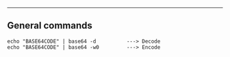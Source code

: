 --- ---
<h2>General commands</h2>

```Terminal
echo "BASE64CODE" | base64 -d          ---> Decode
echo "BASE64CODE" | base64 -w0         ---> Encode
```
